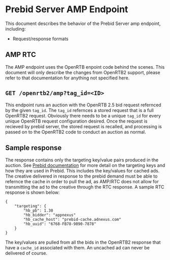# Prebid Server AMP Endpoint

This document describes the behavior of the Prebid Server amp endpoint, including:

- Request/response formats

## AMP RTC
The AMP endpoint uses the OpenRTB enpoint code behind the scenes. This document will only describe 
the changes from OpenRTB2 support, please refer to that documentation for anything not specified here.

## `GET /openrtb2/amp?tag_id=<ID>`

This endpoint runs an auction with the OpenRTB 2.5 bid request refernced by the given `tag_id`.
The `tag_id` refernces a stored request that is a full OpenRTB2 request. Obviously there needs to be a
unique `tag_id` for every unique OpenRTB request configuration desired. Once the request is recieved
by prebid server, the stored request is recalled, and processing is passed on to the OpenRTB2 code
to conduct an auction as normal.

## Sample response

The response contains only the targeting key/value pairs produced in the auction. See 
[Prebid documentation](http://prebid.org/adops.html) for more detail on the targeting keys and
how they are used in Prebid. This includes the
key/values for cached ads. The creative delivered in response to the prebid demand must be able to
refernce the cache in order to pull the ad, as AMP/RTC does not allow for transmitting the ad to
the creative through the RTC response. A sample RTC response is shown below:

```
{
	"targeting": {
		"hb_pb": 1.30
		"hb_bidder": "appnexus"
		"hb_cache_host": "prebid-cache.adnexus.com"
		"hb_uuid": "6768-FB78-9890-7878"
	}
}
```

The key/values are pulled from all the bids in the OpenRTB2 response that have a `cache_id` associated
with them. An uncached ad can never be delivered of course.